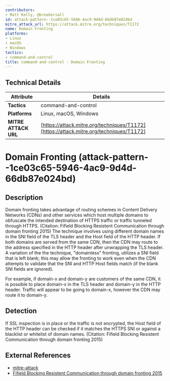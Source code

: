 ```yaml
---
contributors:
- Matt Kelly, @breakersall
id: attack-pattern--1ce03c65-5946-4ac9-9d4d-66db87e024bd
mitre_attack_url: https://attack.mitre.org/techniques/T1172
name: Domain Fronting
platforms:
- Linux
- macOS
- Windows
tactics:
- command-and-control
title: command-and-control - Domain Fronting
---
```


## Technical Details

| Attribute | Details |
|-----------|----------|
| **Tactics** | command-and-control |
| **Platforms** | Linux, macOS, Windows |
| **MITRE ATT&CK URL** | [https://attack.mitre.org/techniques/T1172](https://attack.mitre.org/techniques/T1172) |

# Domain Fronting (attack-pattern--1ce03c65-5946-4ac9-9d4d-66db87e024bd)

## Description
Domain fronting takes advantage of routing schemes in Content Delivery Networks (CDNs) and other services which host multiple domains to obfuscate the intended destination of HTTPS traffic or traffic tunneled through HTTPS. (Citation: Fifield Blocking Resistent Communication through domain fronting 2015) The technique involves using different domain names in the SNI field of the TLS header and the Host field of the HTTP header. If both domains are served from the same CDN, then the CDN may route to the address specified in the HTTP header after unwrapping the TLS header. A variation of the the technique, "domainless" fronting, utilizes a SNI field that is left blank; this may allow the fronting to work even when the CDN attempts to validate that the SNI and HTTP Host fields match (if the blank SNI fields are ignored).

For example, if domain-x and domain-y are customers of the same CDN, it is possible to place domain-x in the TLS header and domain-y in the HTTP header. Traffic will appear to be going to domain-x, however the CDN may route it to domain-y.

## Detection
If SSL inspection is in place or the traffic is not encrypted, the Host field of the HTTP header can be checked if it matches the HTTPS SNI or against a blacklist or whitelist of domain names. (Citation: Fifield Blocking Resistent Communication through domain fronting 2015)

## External References
- [mitre-attack](https://attack.mitre.org/techniques/T1172)
- [Fifield Blocking Resistent Communication through domain fronting 2015](http://www.icir.org/vern/papers/meek-PETS-2015.pdf)

